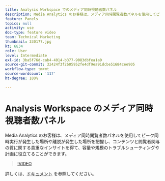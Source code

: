 ```yaml
---
title: Analysis Workspace でのメディア同時視聴者数パネル
description: Media Analytics のお客様は、メディア同時閲覧者数パネルを使用してピーク同時実行が発生した場所や離脱が発生した場所を把握し、コンテンツと閲覧者関与の質に関する貴重なインサイトを得て、容量や規模のトラブルシューティングや計画に役立てることができます。
feature: Panels
topics: null
activity: use
doc-type: feature video
team: Technical Marketing
thumbnail: 330177.jpg
kt: 6834
role: User
level: Intermediate
exl-id: 3ba5f76d-cab4-4014-b377-9083dbfea1a0
source-git-commit: 32424f3f2b05952fe4df9ea91dcbe51684cee905
workflow-type: tm+mt
source-wordcount: '117'
ht-degree: 100%

---
```


# Analysis Workspace のメディア同時視聴者数パネル

Media Analytics のお客様は、メディア同時閲覧者数パネルを使用してピーク同時実行が発生した場所や離脱が発生した場所を把握し、コンテンツと閲覧者関与の質に関する貴重なインサイトを得て、容量や規模のトラブルシューティングや計画に役立てることができます。

>[!VIDEO](https://video.tv.adobe.com/v/330177/?quality=12&learn=on)

詳しくは、[ドキュメント](https://experienceleague.adobe.com/docs/analytics/analyze/analysis-workspace/panels/media-concurrent-viewers.html?lang=ja#analysis-workspace) を参照してください。

